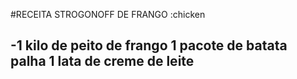 #RECEITA STROGONOFF DE FRANGO :chicken




-1 kilo de peito de frango
1 pacote de batata palha
1 lata de creme de leite
-
